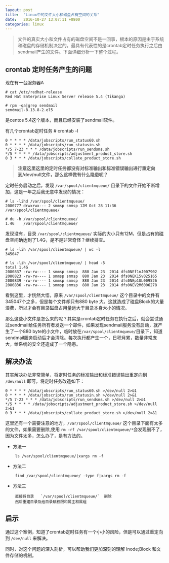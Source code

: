 ```yaml
---
layout: post
title:	"Linux中的文件大小和磁盘占有空间的关系"
date:	2016-10-27 13:07:11 +0800
categories:	linux
---
```


> 文件的真实大小和文件占有的磁盘空间不是一回事，根本的原因是由于系统和磁盘的存储机制决定的。最具有代表性的是crontab定时任务执行之后由sendmail产生的文件。下面详细分析一下整个过程。

## crontab 定时任务产生的问题

 现在有一台服务器A
	
	# cat /etc/redhat-release
	Red Hat Enterprise Linux Server release 5.4 (Tikanga)

	# rpm -qa|grep sendmail
	sendmail-8.13.8-2.el5

 是centos 5.4这个版本，而且已经安装了sendmail软件。

 有几个crontab定时任务
	# crontab -l

	0 * * * * /data/jobscripts/run_status60.sh
	0 * * * * /data/jobscripts/run_statusin.sh
	*/5 7-23 * * * /data/jobscripts/run_sendsms.sh
	*/5 * * * * /data/jobscripts/adjustment_product_store.sh
	0 3 * * * /data/jobscripts/collate_product_store.sh

 > **注意这里这里的定时任务都没有对标准输出和标准错误输出进行重定向到/dev/null文件，那么这样做有什么隐患呢？**

 定时任务启动之后，发现 `/var/spool/clientmqueue/` 目录下的文件开始不断增加，这是一年之后我无意中发现的情况：

	# ls -lihd /var/spool/clientmqueue/
	2080777 drwxrwx--- 2 smmsp smmsp 12M Oct 28 11:36 /var/spool/clientmqueue/

	# du -h /var/spool/clientmqueue/
	1.4G    /var/spool/clientmqueue/

 发现没有，目录 `/var/spool/clientmqueue/` 实际的大小只有12M，但是占有的磁盘空间确达到了1.4G，是不是非常奇怪？继续排查。

	# ls -lih /var/spool/clientmqueue/ | wc -l
	345047

	# ls -lih /var/spool/clientmqueue/ | head -5
	total 1.4G
	2080837 -rw-rw---- 1 smmsp smmsp  880 Jan 23  2014 dfs0NEf1nJ007902
	2080823 -rw-rw---- 1 smmsp smmsp  880 Jan 23  2014 dfs0NEK15v025165
	2080839 -rw-rw---- 1 smmsp smmsp  880 Jan 23  2014 dfs0NEp1UL009526
	2080836 -rw-rw---- 1 smmsp smmsp  880 Jan 23  2014 dfs0NEV2M6006278

 看到这里，才恍然大悟，原来 `/var/spool/clientmqueue/` 这个目录中的文件有345047个之多，但是每个文件却只有880 byte 大。这就造成了磁盘Block的大量浪费，所以才会有目录磁盘占用量远大于目录本身大小的情况。

 那么这些小文件是怎么来的呢？其实是crontab定时任务在执行之后，就会尝试通过sendmail给任务所有者发送一个邮件，如果发现sendmail服务没有启动，就产生了一个880 byte的小文件，临时放在`/var/spool/clientmqueue/`目录下，知道sendmail服务启动后才会清除。每次执行都产生一个，日积月累，数量非常庞大，给系统的安全还造成了一个隐患。

## 解决办法

 其实解决办法非常简单，将定时任务的标准输出和标准错误输出重定向到 `/dev/null` 即可，将定时任务改造如下：

	0 * * * * /data/jobscripts/run_status60.sh >/dev/null 2>&1
	0 * * * * /data/jobscripts/run_statusin.sh >/dev/null 2>&1
	*/5 7-23 * * * /data/jobscripts/run_sendsms.sh >/dev/null 2>&1
	*/5 * * * * /data/jobscripts/adjustment_product_store.sh >/dev/null 2>&1
	0 3 * * * /data/jobscripts/collate_product_store.sh >/dev/null 2>&1

 这里还有一个需要注意的地方，`/var/spool/clientmqueue/` 这个目录下面有太多的文件，如果需要删除,使用 `rm -rf /var/spool/clientmqueue/*`会发现删不了，因为文件太多，怎么办了，是有方法的。

 * 方法一

		ls /var/spool/clientmqueue/|xargs rm -f

 * 方法二

		find /var/spool/clientmqueue/ -type f|xargs rm -f

 * 方法三

		直接将目录   `/var/spool/clientmqueue/`	删除
		然后重建目录及给目录赋权限和属主和属组

	
## 启示

 通过这个案例，知道了crontab定时任务有一个小小的风险，但是可以通过重定向到 `/dev/null` 来解决。

 同时，对这个问题的深入剖析，可以帮助我们更加深刻的理解 Inode;Block 和文件存储的机制。